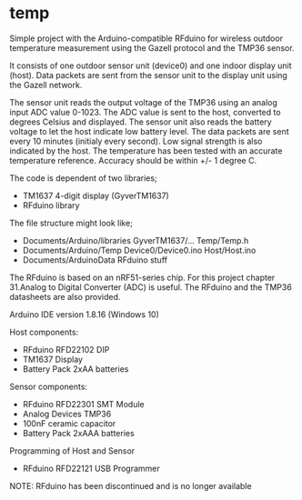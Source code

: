 # temp
Simple project with the Arduino-compatible RFduino for wireless outdoor temperature measurement using the Gazell protocol and the TMP36 sensor.

It consists of one outdoor sensor unit (device0) and one indoor display unit (host). Data packets are sent from the sensor unit to the display unit using the Gazell network.

The sensor unit reads the output voltage of the TMP36 using an analog input ADC value 0-1023. The ADC value is sent to the host, converted to degrees Celsius and displayed. The sensor unit also reads the battery voltage to let the host indicate low battery level. The data packets are sent every 10 minutes (initialy every second). Low signal strength is also indicated by the host. The temperature has been tested with an accurate temperature reference. Accuracy should be within +/- 1 degree C.

The code is dependent of two libraries;
- TM1637 4-digit display (GyverTM1637)
- RFduino library

The file structure might look like;
- Documents/Arduino/libraries
    GyverTM1637/...
    Temp/Temp.h
- Documents/Arduino/Temp
    Device0/Device0.ino
    Host/Host.ino
- Documents/ArduinoData
    RFduino stuff

The RFduino is based on an nRF51-series chip.
For this project chapter 31.Analog to Digital Converter (ADC) is useful.
The RFduino and the TMP36 datasheets are also provided.

Arduino IDE version 1.8.16 (Windows 10)

Host components:
- RFduino RFD22102 DIP
- TM1637 Display
- Battery Pack 2xAA batteries

Sensor components:
- RFduino RFD22301 SMT Module
- Analog Devices TMP36
- 100nF ceramic capacitor
- Battery Pack 2xAAA batteries

Programming of Host and Sensor
- RFduino RFD22121 USB Programmer

NOTE: RFduino has been discontinued and is no longer available 

